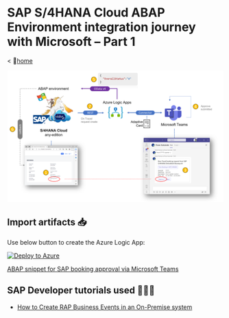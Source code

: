 # SAP S/4HANA Cloud ABAP Environment integration journey with Microsoft – Part 1

< 🏡[home](../README.md)

<img src="../img/steampunk-teams-overview.png" alt="integration architecture drawing" width="600px"/>

## Import artifacts 📥

Use below button to create the Azure Logic App:

[![Deploy to Azure](https://aka.ms/deploytoazurebutton)](https://portal.azure.com/#create/Microsoft.Template/uri/https%3A%2F%2Fraw.githubusercontent.com%2FMartinPankraz%2Fsteampunk-helper%2Fmain%2Fembedded-steampunk-part1%2Fazuredeploy.json)

[ABAP snippet for SAP booking approval via Microsoft Teams](./ZEVENT_BP_BOOKINGTP_100.abap)

## SAP Developer tutorials used 👩🏼‍🏫

- [How to Create RAP Business Events in an On-Premise system](https://developers.sap.com/tutorials/abap-environment-create-s4hana-rap-business-events.html)

